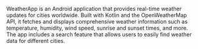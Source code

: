 WeatherApp is an Android application that provides real-time weather updates for cities worldwide. Built with Kotlin and the OpenWeatherMap API, it fetches and displays comprehensive weather information such as temperature, humidity, wind speed, sunrise and sunset times, and more. The app includes a search feature that allows users to easily find weather data for different cities.

